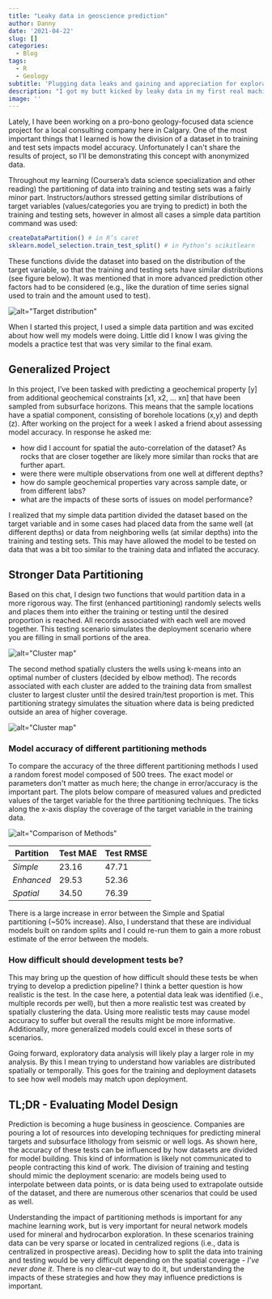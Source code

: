 ```yaml
---
title: "Leaky data in geoscience prediction"
author: Danny
date: '2021-04-22'
slug: []
categories:
  - Blog
tags:
  - R
  - Geology
subtitle: 'Plugging data leaks and gaining and appreciation for exploratory data analysis'
description: "I got my butt kicked by leaky data in my first real machine learning project. By fixing it I learned to think more critically at how  machine learning models are structured."
image: ''
---
```


Lately, I have been working on a pro-bono geology-focused data science project for a local consulting company here in Calgary. One of the most important things that I learned is how the division of a dataset in to training and test sets impacts model accuracy. Unfortunately I can't share the results of project, so I’ll be demonstrating this concept with anonymized data.

Throughout my learning (Coursera’s data science specialization and other reading) the partitioning of data into training and testing sets was a fairly minor part. Instructors/authors stressed getting similar distributions of target variables (values/categories you are trying to predict) in both the training and testing sets, however in almost all cases a simple data partition command was used:

```r
createDataPartition() # in R’s caret
sklearn.model_selection.train_test_split() # in Python’s scikitlearn
```

These functions divide the dataset into based on the distribution of the target variable, so that the training and testing sets have similar distributions (see figure below). It was mentioned that in more advanced prediction other factors had to be considered (e.g., like the duration of time series signal used to train and the amount used to test).

![alt="Target distribution" ](/img/2021-04-22-LeakyData/TargetDistribution.png)

When I started this project, I used a simple data partition and was excited about how well my models were doing. Little did I know I was giving the models a practice test that was very similar to the final exam. 


## Generalized Project

In this project, I’ve been tasked with predicting a geochemical property [y] from additional geochemical constraints [x1, x2, … xn] that have been sampled from subsurface horizons. This means that the sample locations have a spatial component, consisting of borehole locations (x,y) and depth (z). After working on the project for a week I asked a friend about assessing model accuracy. In response he asked me:
 
- how did I account for spatial the auto-correlation of the dataset? As rocks that are closer together are likely more similar than rocks that are further apart.
- were there were multiple observations from one well at different depths?
- how do sample geochemical properties vary across sample date, or from different labs?
- what are the impacts of these sorts of issues on model performance?

I realized that my simple data partition divided the dataset based on the target variable and in some cases had placed data from the same well (at different depths) or data from neighboring wells (at similar depths) into the training and testing sets. This may have allowed the model to be tested on data that was a bit too similar to the training data and inflated the accuracy.

## Stronger Data Partitioning

Based on this chat, I design two functions that would partition data in a more rigorous way. The first (enhanced partitioning) randomly selects wells and places them into either the training or testing until the desired proportion is reached. All records associated with each well are moved together. This testing scenario simulates the deployment scenario where you are filling in small portions of the area. 

![alt="Cluster map" ](/img/2021-04-22-LeakyData/HoldOutMap.png)

The second method spatially clusters the wells using k-means into an optimal number of clusters (decided by elbow method). The records associated with each cluster are added to the training data from smallest cluster to largest cluster until the desired train/test proportion is met. This partitioning strategy simulates the situation where data is being predicted outside an area of higher coverage.

![alt="Cluster map" ](/img/2021-04-22-LeakyData/ClusterMap.png)

### Model accuracy of different partitioning methods

To compare the accuracy of the three different partitioning methods I used a random forest model composed of 500 trees. The exact model or parameters don't matter as much here; the change in error/accuracy is the important part. The plots below compare of measured values and predicted values of the target variable for the three partitioning techniques. The ticks along the x-axis display the coverage of the target variable in the training data. 

![alt="Comparison of Methods" ](/img/2021-04-22-LeakyData/PartitionComparison.png)

|Partition  |Test MAE|Test RMSE|
|-----------|--------|---------|
|*Simple*   |23.16   |47.71    |
|*Enhanced* |29.53   |52.36    |
|*Spatial*  |34.50   |76.39    |

There is a large increase in error between the Simple and Spatial partitioning (~50% increase). Also, I understand that these are individual models built on random splits and I could re-run them to gain a more robust estimate of the error between the models.

### How difficult should development tests be?

This may bring up the question of how difficult should these tests be when trying to develop a prediction pipeline? I think a better question is how realistic is the test. In the case here, a potential data leak was identified (i.e., multiple records per well), but then a more realistic test was created by spatially clustering the data. Using more realistic tests may cause model accuracy to suffer but overall the results might be more informative. Additionally, more generalized models could excel in these sorts of scenarios.

Going forward, exploratory data analysis will likely play a larger role in my analysis. By this I mean trying to understand how variables are distributed spatially or temporally. This goes for the training and deployment datasets to see how well models may match upon deployment. 

## TL;DR -  Evaluating Model Design

Prediction is becoming a huge business in geoscience. Companies are pouring a lot of resources into developing techniques for predicting mineral targets and subsurface lithology from seismic or well logs. As shown here, the accuracy of these tests can be influenced by how datasets are divided for model building. This kind of information is likely not communicated to people contracting this kind of work. The division of training and testing should mimic the deployment scenario: are models being used to interpolate between data points, or is data being used to extrapolate outside of the dataset, and there are numerous other scenarios that could be used as well. 

Understanding the impact of partitioning methods is important for any machine learning work, but is very important for neural network models used for mineral and hydrocarbon exploration. In these scenarios training data can be very sparse or located in centralized regions (i.e., data is centralized in prospective areas). Deciding how to split the data into training and testing would be very difficult depending on the spatial coverage - *I've never done it*. There is no clear-cut way to do it, but understanding the impacts of these strategies and how they may influence predictions is important. 